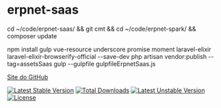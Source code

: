 # erpnet-saas

cd ~/code/erpnet-saas/ && git cmt && cd ~/code/erpnet-spark/ && composer update

npm install gulp vue-resource underscore promise moment laravel-elixir laravel-elixir-browserify-official --save-dev
php artisan vendor:publish --tag=assetsSaas
gulp --gulpfile gulpfileErpnetSaas.js

[Site do GitHub](https://github.com/lucianobapo/erpnet-saas)

[![Latest Stable Version](https://poser.pugx.org/ilhanet/erpnet-saas/v/stable)](https://packagist.org/packages/ilhanet/erpnet-saas) 
[![Total Downloads](https://poser.pugx.org/ilhanet/erpnet-saas/downloads)](https://packagist.org/packages/ilhanet/erpnet-saas) 
[![Latest Unstable Version](https://poser.pugx.org/ilhanet/erpnet-saas/v/unstable)](https://packagist.org/packages/ilhanet/erpnet-saas) 
[![License](https://poser.pugx.org/ilhanet/erpnet-saas/license)](https://packagist.org/packages/ilhanet/erpnet-saas)